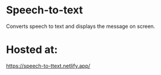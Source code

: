 # Speech-to-text
Converts speech to text and displays the message on screen.

# Hosted at:
https://speech-to-ttext.netlify.app/

